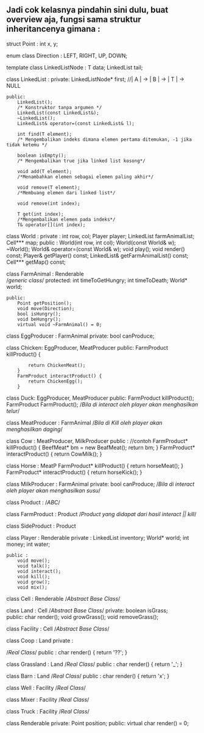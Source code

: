 ## Jadi cok kelasnya pindahin sini dulu, buat overview aja, fungsi sama struktur inheritancenya gimana :
struct Point :
    int x, y;


enum class Direction :
    LEFT, RIGHT, UP, DOWN;


template <class T>
class LinkedListNode :
    T data;
    LinkedList tail;

class LinkedList :
	private:
		LinkedListNode* first;
        //| A | -> | B | -> | T | -> NULL

    public:
		LinkedList();
		/* Konstruktor tanpa argumen */
        LinkedList(const LinkedList&);
        ~LinkedList();
        LinkedList& operator=(const LinkedList& l);
		
        int find(T element);
		/* Mengembalikan indeks dimana elemen pertama ditemukan, -1 jika tidak ketemu */ 
		
        boolean isEmpty();
		/* Mengembalikan true jika linked list kosong*/
		
        void add(T element);
		/*Menambahkan elemen sebagai elemen paling akhir*/
		
        void remove(T element);
		/*Membuang elemen dari linked list*/
        
        void remove(int index);

		T get(int index);
		/*Mengembalikan elemen pada indeks*/
		T& operator[](int index);


class World :
    private :
        int row, col; 
        Player player; 
        LinkedList<FarmAnimal> farmAnimalList;
        Cell*** map;
    public :
        World(int row, int col);
        World(const World& w);
        ~World();
        World& operator=(const World& w);
        void play();
        void render() const;
        Player& getPlayer() const;
        LinkedList<FarmAnimal>& getFarmAnimalList() const;
        Cell*** getMap() const;


class FarmAnimal : Renderable                                                
/*generic class*/
    protected:
        int timeToGetHungry;
        int timeToDeath;
        World* world;
   
    public: 
        Point getPosition();
        void move(Direction);
        bool isHungry();
        void beHungry();
        virtual void ~FarmAnimal() = 0;

class EggProducer : FarmAnimal 
	private:
        bool canProduce;

class Chicken:  EggProducer, MeatProducer
    public:
        FarmProduct killProduct() {
            
            return ChickenMeat();
        }
        FarmProduct interactProduct() {
            return ChickenEgg();
        }

class Duck:  EggProducer, MeatProducer
    public:
        FarmProduct killProduct();
        FarmProduct FarmProduct();
/*Bila di interact oleh player akan menghasilkan telur*/

class MeatProducer : FarmAnimal
/*Bila di Kill oleh player akan menghasilkan daging*/

class Cow : MeatProducer, MilkProducer
    public :
        //contoh
        FarmProduct* killProduct() {
            BeefMeat* bm = new BeafMeat(); 
            return bm;
        }
        FarmProduct* interactProduct() {
            return CowMilk();
        }

class Horse : MeatP
        FarmProduct* killProduct() {
            return horseMeat();
        }
        FarmProduct* interactProduct() {
            return horseKick();
        }

class MilkProducer : FarmAnimal
    private:
        bool canProduce;
/*Bila di interact oleh player akan menghasilkan susu*/

class Product :
/*ABC*/    

class FarmProduct : Product
/*Product yang didapat dari hasil interact || kill*/

class SideProduct : Product

class Player : Renderable
    private :
		LinkedList<Product> inventory;
		World* world;
    	int money;
		int water;

    public :
		void move();
		void talk();
		void interact();
		void kill();
		void grow();
		void mix();


class Cell : Renderable
/*Abstract Base Class*/
	

class Land : Cell
/*Abstract Base Class*/
	private:
        boolean isGrass;	
    public:
        char render();
        void growGrass();
        void removeGrass();

class Facility : Cell
/*Abstract Base Class*/

class Coop : Land
    private :
        
/*Real Class*/
    public :
        char render() {
            return '??';
        }

class Grassland : Land
/*Real Class*/
    public :
        char render() {
            return '_';
        }

class Barn : Land
/*Real Class*/
    public :
        char render() {
            return 'x';
        }

class Well : Facility
/*Real Class*/

class Mixer : Facility
/*Real Class*/

class Truck : Facility
/*Real Class*/


class Renderable 
	private: 
		Point position;
	public:
		virtual char render() = 0;









